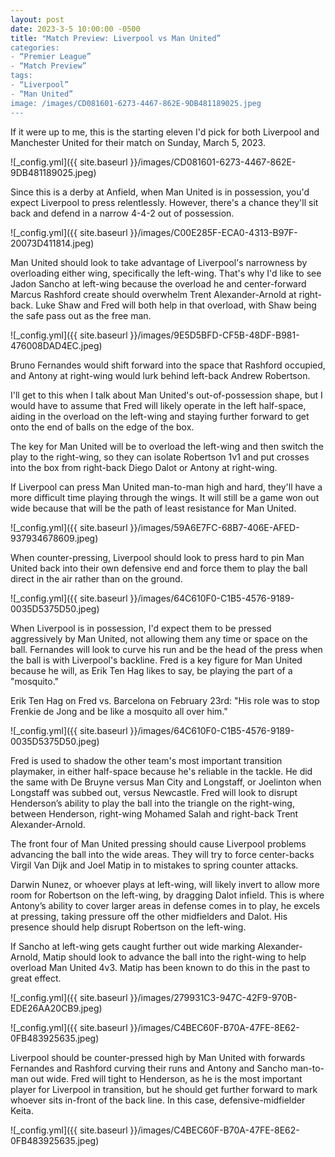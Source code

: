 ```yaml
---
layout: post
date: 2023-3-5 10:00:00 -0500
title: "Match Preview: Liverpool vs Man United”
categories: 
- “Premier League”
- “Match Preview”
tags:
- “Liverpool”
- “Man United”
image: /images/CD081601-6273-4467-862E-9DB481189025.jpeg
--- 
```


If it were up to me, this is the starting eleven I'd pick for both Liverpool and Manchester United for their match on Sunday, March 5, 2023.

![_config.yml]({{ site.baseurl }}/images/CD081601-6273-4467-862E-9DB481189025.jpeg)

Since this is a derby at Anfield, when Man United is in possession, you'd expect Liverpool to press relentlessly. However, there's a chance they'll sit back and defend in a narrow 4-4-2 out of possession.

![_config.yml]({{ site.baseurl }}/images/C00E285F-ECA0-4313-B97F-20073D411814.jpeg)

Man United should look to take advantage of Liverpool's narrowness by overloading either wing, specifically the left-wing. That's why I'd like to see Jadon Sancho at left-wing because the overload he and center-forward Marcus Rashford create should overwhelm Trent Alexander-Arnold at right-back. Luke Shaw and Fred will both help in that overload, with Shaw being the safe pass out as the free man.

![_config.yml]({{ site.baseurl }}/images/9E5D5BFD-CF5B-48DF-B981-476008DAD4EC.jpeg)

Bruno Fernandes would shift forward into the space that Rashford occupied, and Antony at right-wing would lurk behind left-back Andrew Robertson.

I'll get to this when I talk about Man United's out-of-possession shape, but I would have to assume that Fred will likely operate in the left half-space, aiding in the overload on the left-wing and staying further forward to get onto the end of balls on the edge of the box.

The key for Man United will be to overload the left-wing and then switch the play to the right-wing, so they can isolate Robertson 1v1 and put crosses into the box from right-back Diego Dalot or Antony at right-wing.

If Liverpool can press Man United man-to-man high and hard, they'll have a more difficult time playing through the wings. It will still be a game won out wide because that will be the path of least resistance for Man United.

![_config.yml]({{ site.baseurl }}/images/59A6E7FC-68B7-406E-AFED-937934678609.jpeg)

When counter-pressing, Liverpool should look to press hard to pin Man United back into their own defensive end and force them to play the ball direct in the air rather than on the ground.

![_config.yml]({{ site.baseurl }}/images/64C610F0-C1B5-4576-9189-0035D5375D50.jpeg)

When Liverpool is in possession, I'd expect them to be pressed aggressively by Man United, not allowing them any time or space on the ball. Fernandes will look to curve his run and be the head of the press when the ball is with Liverpool's backline. Fred is a key figure for Man United because he will, as Erik Ten Hag likes to say, be playing the part of a "mosquito."

Erik Ten Hag on Fred vs. Barcelona on February 23rd: "His role was to stop Frenkie de Jong and be like a mosquito all over him."

![_config.yml]({{ site.baseurl }}/images/64C610F0-C1B5-4576-9189-0035D5375D50.jpeg)

Fred is used to shadow the other team's most important transition playmaker, in either half-space because he's reliable in the tackle. He did the same with De Bruyne versus Man City and Longstaff, or Joelinton when Longstaff was subbed out, versus Newcastle. Fred will look to disrupt Henderson’s ability to play the ball into the triangle on the right-wing, between Henderson, right-wing Mohamed Salah and right-back Trent Alexander-Arnold.

The front four of Man United pressing should cause Liverpool problems advancing the ball into the wide areas. They will try to force center-backs Virgil Van Dijk and Joel Matip in to mistakes to spring counter attacks.

Darwin Nunez, or whoever plays at left-wing, will likely invert to allow more room for Robertson on the left-wing, by dragging Dalot infield. This is where Antony’s ability to cover larger areas in defense comes in to play, he excels at pressing, taking pressure off the other midfielders and Dalot. His presence should help disrupt Robertson on the left-wing.

If Sancho at left-wing gets caught further out wide marking Alexander-Arnold, Matip should look to advance the ball into the right-wing to help overload Man United 4v3. Matip has been known to do this in the past to great effect.

![_config.yml]({{ site.baseurl }}/images/279931C3-947C-42F9-970B-EDE26AA20CB9.jpeg) 

![_config.yml]({{ site.baseurl }}/images/C4BEC60F-B70A-47FE-8E62-0FB483925635.jpeg) 

Liverpool should be counter-pressed high by Man United with forwards Fernandes and Rashford curving their runs and Antony and Sancho man-to-man out wide. Fred will tight to Henderson, as he is the most important player for Liverpool in transition, but he should get further forward to mark whoever sits in-front of the back line. In this case, defensive-midfielder Keita.

![_config.yml]({{ site.baseurl }}/images/C4BEC60F-B70A-47FE-8E62-0FB483925635.jpeg) 
